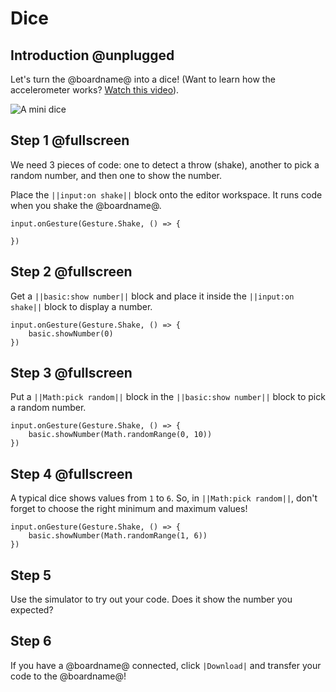 # Dice

## Introduction @unplugged

Let's turn the @boardname@ into a dice!
(Want to learn how the accelerometer works? [Watch this video](https://youtu.be/byngcwjO51U)).

![A mini dice](/docs/calliope/tutorials/04_dice_animation.gif)

## Step 1 @fullscreen

We need 3 pieces of code: one to detect a throw (shake), another to pick a random number, and then one to show the number.

Place the ``||input:on shake||`` block onto the editor workspace. It runs code when you shake the @boardname@.

```blocks
input.onGesture(Gesture.Shake, () => {

})
```

## Step 2 @fullscreen

Get a ``||basic:show number||`` block and place it inside the ``||input:on shake||`` block to display a number.

```blocks
input.onGesture(Gesture.Shake, () => {
    basic.showNumber(0)
})
```

## Step 3 @fullscreen

Put a ``||Math:pick random||`` block in the ``||basic:show number||`` block to pick a random number.

```blocks
input.onGesture(Gesture.Shake, () => {
    basic.showNumber(Math.randomRange(0, 10))
})
```

## Step 4 @fullscreen

A typical dice shows values from `1` to `6`. So, in ``||Math:pick random||``, don't forget to choose the right minimum and maximum values!

```blocks
input.onGesture(Gesture.Shake, () => {
    basic.showNumber(Math.randomRange(1, 6))
})
```

## Step 5

Use the simulator to try out your code. Does it show the number you expected?

## Step 6

If you have a @boardname@ connected, click ``|Download|`` and transfer your code to the @boardname@!
